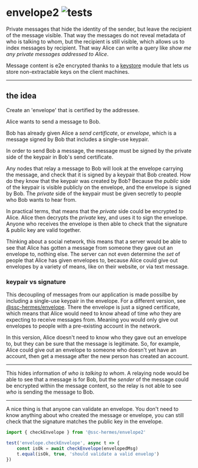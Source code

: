 # envelope2 ![tests](https://github.com/ssc-hermes/envelope/actions/workflows/nodejs.yml/badge.svg)

Private messages that hide the identity of the sender, but leave the recipient of the message visible. That way the messages do not reveal metadata of who is talking to whom, but the recipient is still visible, which allows us to index messages by recipient. That way Alice can write a query like *show me any private messages addressed to Alice*.

Message content is e2e encrypted thanks to a [keystore](https://github.com/fission-codes/keystore-idb) module that lets us store non-extractable keys on the client machines.

-------

## the idea
Create an 'envelope' that is certified by the addressee.

Alice wants to send a message to Bob.

Bob has already given Alice a *send certificate*, or *envelope*, which is a message signed by Bob that includes a single-use keypair.

In order to send Bob a message, the message must be signed by the private side of the keypair in Bob's send certificate.

Any nodes that relay a message to Bob will look at the envelope carrying the message, and check that it is signed by a keypair that Bob created. How do they know that the keypair was created by Bob? Because the *public* side of the keypair is visible publicly on the envelope, and the envelope is signed by Bob. The *private* side of the keypair must be given secretly to people who Bob wants to hear from.

In practical terms, that means that the *private* side could be encrypted *to* Alice. Alice then decrypts the *private* key, and uses it to sign the envelope. Anyone who receives the envelope is then able to check that the signature & public key are valid together.

Thinking about a social network, this means that a server would be able to see that Alice has gotten a message from someone they gave out an envelope to, nothing else. The server can not even determine the *set* of people that Alice has given envelopes to, because Alice could give out envelopes by a variety of means, like on their website, or via text message.

### keypair vs signature
This decoupling of messages from our application is made possilbe by including a single-use keypair in the envelope. For a different version, see [@ssc-hermes/envelope](https://github.com/ssc-hermes/envelope). There the envelope is just a signed certificate, which means that Alice would need to know ahead of time *who* they are expecting to receive messages from. Meaning you would only give out envelopes to people with a pre-existing account in the network.

In this version, Alice doesn't need to know who they gave out an envelope to, but they can be sure that the message is legitimate. So, for example, Alice could give out an envelope to someone who doesn't yet have an account, then get a message after the new person has created an account.

-------

This hides information of *who is talking to whom*. A relaying node would be able to see that a message is for Bob, but the *sender* of the message could be encrypted within the message content, so the relay is not able to see *who* is sending the message to Bob.

-------

A nice thing is that anyone can validate an envelope. You don't need to know anything about who created the message or envelope, you can still check that the signature matches the public key in the envelope.

```js
import { checkEnvelope } from '@ssc-hermes/envelope2'

test('envelope.checkEnvelope', async t => {
    const isOk = await checkEnvelope(envelopedMsg)
    t.equal(isOk, true, 'should validate a valid envelop')
})
```
